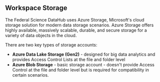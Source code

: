 ## Workspace Storage

The Federal Science DataHub uses Azure Storage, Microsoft's cloud storage solution for modern data storage scenarios. Azure Storage offers highly available, massively scalable, durable, and secure storage for a variety of data objects in the cloud. 

There are two key types of storage accounts:

- **Azure Data Lake Storage (Gen2)** - designed for big data analytics and provides Access Control Lists at the file and folder level
- **Azure Blob Storage** - basic storage account - doesn't provide Access Control at the file and folder level but is required for compatibility in certain scenarios.
